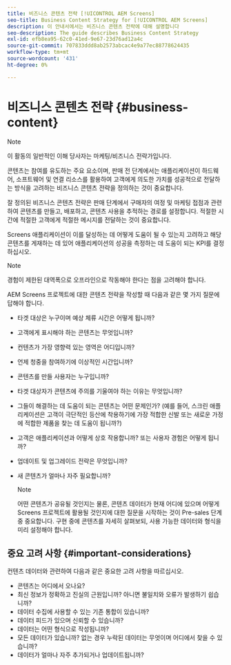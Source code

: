 ```yaml
---
title: 비즈니스 콘텐츠 전략 [!UICONTROL AEM Screens]
seo-title: Business Content Strategy for [!UICONTROL AEM Screens]
description: 이 안내서에서는 비즈니스 콘텐츠 전략에 대해 설명합니다
seo-description: The guide describes Business Content Strategy
exl-id: efb8ea95-62c0-41ed-9e67-23d76ad12a4c
source-git-commit: 707833ddd8ab2573abcac4e9a77ec88778624435
workflow-type: tm+mt
source-wordcount: '431'
ht-degree: 0%

---
```


# 비즈니스 콘텐츠 전략 {#business-content}

>[!NOTE]
>
>이 활동의 일반적인 이해 당사자는 마케팅/비즈니스 전략가입니다.

콘텐츠는 참여를 유도하는 주요 요소이며, 판매 전 단계에서는 애플리케이션이 하드웨어, 소프트웨어 및 연결 리소스를 활용하여 고객에게 의도한 가치를 성공적으로 전달하는 방식을 고려하는 비즈니스 콘텐츠 전략을 정의하는 것이 중요합니다.

잘 정의된 비즈니스 콘텐츠 전략은 판매 단계에서 구매자의 여정 및 마케팅 접점과 관련하여 콘텐츠를 만들고, 배포하고, 콘텐츠 사용을 추적하는 경로를 설정합니다. 적절한 시간에 적절한 고객에게 적절한 메시지를 전달하는 것이 중요합니다.

Screens 애플리케이션이 이를 달성하는 데 어떻게 도움이 될 수 있는지 고려하고 해당 콘텐츠를 게재하는 데 있어 애플리케이션의 성공을 측정하는 데 도움이 되는 KPI를 결정하십시오.

>[!NOTE]
>
>경험이 제한된 대역폭으로 오프라인으로 작동해야 한다는 점을 고려해야 합니다.

AEM Screens 프로젝트에 대한 콘텐츠 전략을 작성할 때 다음과 같은 몇 가지 질문에 답해야 합니다.

* 타겟 대상은 누구이며 예상 체류 시간은 어떻게 됩니까?
* 고객에게 표시해야 하는 콘텐츠는 무엇입니까?
* 컨텐츠가 가장 영향력 있는 영역은 어디입니까?
* 언제 청중을 참여하기에 이상적인 시간입니까?
* 콘텐츠를 만들 사용자는 누구입니까?
* 타겟 대상자가 콘텐츠에 주의를 기울여야 하는 이유는 무엇입니까?
* 그들이 해결하는 데 도움이 되는 콘텐츠는 어떤 문제인가? (예를 들어, 스크린 애플리케이션은 고객이 극단적인 등산에 착용하기에 가장 적합한 신발 또는 새로운 가정에 적합한 제품을 찾는 데 도움이 됩니까?)
* 고객은 애플리케이션과 어떻게 상호 작용합니까? 또는 사용자 경험은 어떻게 됩니까?
* 업데이트 및 업그레이드 전략은 무엇입니까?
* 새 콘텐츠가 얼마나 자주 필요합니까?

   >[!NOTE]
   >
   >어떤 콘텐츠가 공유될 것인지는 물론, 콘텐츠 데이터가 현재 어디에 있으며 어떻게 Screens 프로젝트에 활용될 것인지에 대한 질문을 시작하는 것이 Pre-sales 단계 중 중요합니다. 구현 중에 콘텐츠를 자세히 살펴보되, 사용 가능한 데이터와 형식을 미리 설정해야 합니다.

## 중요 고려 사항 {#important-considerations}

컨텐츠 데이터와 관련하여 다음과 같은 중요한 고려 사항을 따르십시오.

* 콘텐츠는 어디에서 오나요?
* 최신 정보가 정확하고 진실의 근원입니까? 아니면 불일치와 오류가 발생하기 쉽습니까?
* 데이터 수집에 사용할 수 있는 기존 통합이 있습니까?
* 데이터 피드가 있으며 신뢰할 수 있습니까?
* 데이터는 어떤 형식으로 작성됩니까?
* 모든 데이터가 있습니까? 없는 경우 누락된 데이터는 무엇이며 어디에서 찾을 수 있습니까?
* 데이터가 얼마나 자주 추가되거나 업데이트됩니까?
